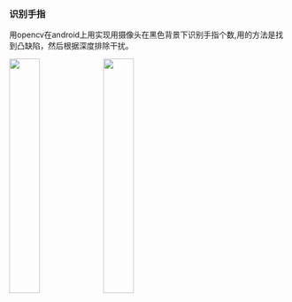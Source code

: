 ### 识别手指

用opencv在android上用实现用摄像头在黑色背景下识别手指个数,用的方法是找到凸缺陷，然后根据深度排除干扰。



<img src="http://7xkl1b.com1.z0.glb.clouddn.com/counterFinger2.jpg" width="33%" height="33%"> <img src="http://7xkl1b.com1.z0.glb.clouddn.com/counterFinger5.jpg" width="33%" height="33%">

